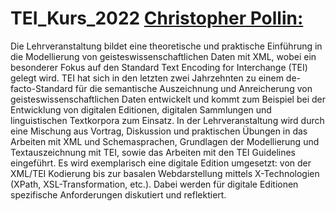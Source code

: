 # TEI_Kurs_2022 [Christopher Pollin:](https://ufind.univie.ac.at/de/course.html?lv=136013&semester=2022W)
Die Lehrveranstaltung bildet eine theoretische und praktische Einführung in die Modellierung von geisteswissenschaftlichen Daten mit XML, wobei ein besonderer Fokus auf den Standard Text Encoding for Interchange (TEI) gelegt wird.
TEI hat sich in den letzten zwei Jahrzehnten zu einem de-facto-Standard für die semantische Auszeichnung und Anreicherung von geisteswissenschaftlichen Daten entwickelt und kommt zum Beispiel bei der Entwicklung von digitalen Editionen, digitalen Sammlungen und linguistischen Textkorpora zum Einsatz.
In der Lehrveranstaltung wird durch eine Mischung aus Vortrag, Diskussion und praktischen Übungen in das Arbeiten mit XML und Schemasprachen, Grundlagen der Modellierung und Textauszeichnung mit TEI, sowie das Arbeiten mit den TEI Guidelines eingeführt. Es wird exemplarisch eine digitale Edition umgesetzt: von der XML/TEI Kodierung bis zur basalen Webdarstellung mittels X-Technologien (XPath, XSL-Transformation, etc.). Dabei werden für digitale Editionen spezifische Anforderungen diskutiert und reflektiert.
